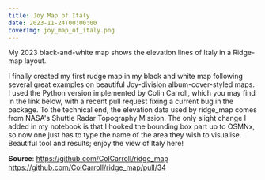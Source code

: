 ```yaml
---
title: Joy Map of Italy
date: 2023-11-24T00:00:00
coverImg: joy_map_of_italy.png
---
```

My 2023 black-and-white map shows the elevation lines of Italy in a Ridge-map layout.

<!--more-->



I finally created my first rudge map in my black and white map following several great examples on beautiful Joy-division album-cover-styled maps. I used the Python version implemented by Colin Carroll, which you may find in the link below, with a recent pull request fixing a current bug in the package. To the technical end, the elevation data used by ridge_map comes from NASA's Shuttle Radar Topography Mission. The only slight change I added in my notebook is that I hooked the bounding box part up to OSMNx, so now one just has to type the name of the area they wish to visualise.  Beautiful tool and results; enjoy the view of Italy here!

𝐒𝐨𝐮𝐫𝐜𝐞: https://github.com/ColCarroll/ridge_map https://github.com/ColCarroll/ridge_map/pull/34


